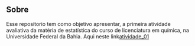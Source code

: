 Sobre
-----------------------------------------
Esse repositorio tem como objetivo apresentar, a primeira atividade avaliativa da matéria de estatística do curso de licenciatura em química, na Universidade Federal da Bahia. Aqui neste link[atividade_01](file:///C:/Users/Michely/AppData/Local/Temp/RtmpMPpETw/preview-14f865db79de.html)

